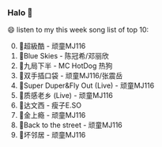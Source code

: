

### Halo 👋

😄 listen to my this week song list of top 10:

0. 🌈超級酷 - 顽童MJ116
1. 🌈Blue Skies - 陈冠希/邓丽欣
2. 🌈九局下半 - MC HotDog 热狗
3. 🌈双手插口袋 - 顽童MJ116/张震岳
4. 🌈Super Duper&Fly Out (Live) - 顽童MJ116
5. 🌈质感老乡 (Live) - 顽童MJ116
6. 🌈达文西 - 瘦子E.SO
7. 🌈金上瘾 - 顽童MJ116
8. 🌈Back to the street - 顽童MJ116
9. 🌈坏邻居 - 顽童MJ116

